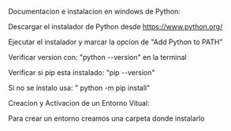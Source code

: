 Documentacion e instalacion en windows de Python:

Descargar el instalador de Python desde https://www.python.org/

Ejecutar el instalador y marcar la opcion de "Add Python to PATH"

Verificar version con: "python --version" en la terminal

Verificar si pip esta instalado: "pip --version"

Si no se instalo usa: " python -m pip install"


Creacion y Activacion de un Entorno Vitual:

Para crear un entorno creamos una carpeta donde instalarlo

